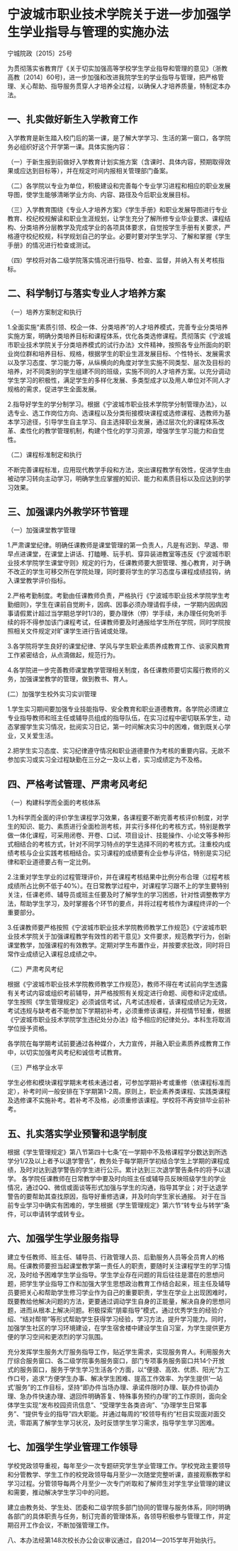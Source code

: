 # 宁波城市职业技术学院关于进一步加强学生学业指导与管理的实施办法

宁城院政〔2015〕25号

为贯彻落实省教育厅《关于切实加强高等学校学生学业指导和管理的意见》（浙教高教〔2014〕60号)，进一步加强和改进我院学生的学业指导与管理，把严格管理、关心帮助、指导服务贯穿人才培养全过程，以确保人才培养质量，特制定本办法。

## 一、扎实做好新生入学教育工作

入学教育是新生踏入校门后的第一课，是了解大学学习、生活的第一窗口，各学院务必组织好这个开学第一课。具体实施内容：

（一）于新生报到前做好入学教育计划实施方案（含课时、具体内容，预期取得效果或应达到目标等），并在规定时间内报相关管理部门备案。

（二）各学院以专业为单位，积极建设和完善每个专业学习进程和相应的职业发展导图，使学生能够清晰学业方向、内容、路径及今后职业发展目标。

（三）入学教育围绕《专业人才培养方案》《学生手册》和职业发展导图进行专业教育、校纪校规解读和职业生涯规划，让学生充分了解所修专业毕业要求、课程结构、分类培养分层教学及完成学业的各项具体要求，自觉按学生手册有关要求，严格遵守校纪校规，科学规划自己的学业。必要时要对学生学习、了解和掌握《学生手册》的情况进行检查或测试。

（四）学校将对各二级学院落实情况进行指导、检查、监督，并纳入有关考核指标。

## 二、科学制订与落实专业人才培养方案

（一）培养方案制定和执行

1.全面实施“素质引领、校企一体、分类培养”的人才培养模式，完善专业分类培养实施方案，明确分类培养目标和课程体系，优化各类选修课程。贯彻落实《宁波城市职业技术学院关于分类培养模式的试行办法》文件精神，按照各专业所面向的职业岗位群和培养目标、规格，根据学生的职业生涯发展目标、个性特长、发展需求以及学习态度、学习能力等，从纵横向的角度对学生实施不同类型、层次及目标的培养，对不同类别的学生组建不同的班级，实施不同的人才培养方案。以充分调动学生学习的积极性，满足学生的多样化发展、多类型成才以及用人单位对不同人才规格的需求，促进学生全面发展。

2.指导好学生的学分制学习。根据《宁波城市职业技术学院学分制管理办法》，以选专业、选工作岗位方向、选课程以及分类衔接模块课程或选修课程、选教师为基本学习途径，引导学生自主学习、自主选择职业发展，通过层次化的课程体系改革、柔性化的教学管理机制，构建个性化的学习资源，增强学生学习能力和自觉性。

（二）课程标准制定和执行

不断完善课程标准，应用现代教学手段和方法，突出课程教学有效性，促进学生由被动学习转向主动学习，明确学生应掌握的知识、能力和素质目标以及应达到的学习效果。

## 三、加强课内外教学环节管理

（一）加强课堂教学管理

1.严肃课堂纪律。明确任课教师是课堂管理的第一负责人，凡是有迟到、早退、带早点进课堂，在课堂上讲话、打瞌睡、玩手机、穿异装进教室等违反《宁波城市职业技术学院学生课堂守则》规定的行为，任课教师要大胆管理、推心教育，对于确不改正的学生可移交所在学院处理，同时要将学生的学习态度与课程成绩挂钩，纳入课堂教学评价指标。

2.严格考勤制度。考勤由任课教师负责，严格执行《宁波城市职业技术学院学生考勤细则》，学生在课前自觉刷卡，因病、因事必须办理请假手续，一学期内因病因事请假累计超过当学期总学时1/3的，要办理休（停）学手续，未办理任何免听手续的将不得参加该门课程考试，任课教师要及时通报给学生所在学院，同时学院按照相关文件规定对旷课学生进行告诫或处理。

3.各学院将学生良好的课堂纪律、学风与学生职业素质养成教育工作、谈家风教育工作紧密结合，从点滴做起，规范行为。

4.各学院进一步完善教师课堂教学管理相关制度，各任课教师要切实履行教师的义务，加强课堂教学的管理，做到教书、育人。

(二）加强学生校外实习实训管理

1.学生实习期间要加强专业技能指导、安全教育和职业道德教育。各学院必须建立专业指导教师和班主任或辅导员组成的指导队伍，在实习过程中密切联系学生，动态掌握学生实习情况，批阅实习日记，第一时间解决实习中的困难，做到既关心学业，又关爱生活。

2.把学生实习态度、实习纪律遵守情况和职业道德要作为考核的重要内容。无故不参加实习或实习全过程缺勤在三分之一及以上者，实习成绩定为不及格。

## 四、严格考试管理、严肃考风考纪

（一）构建科学而全面的考核体系

1.为科学而全面的评价学生课程学习效果，各课程要不断完善考核评价制度，对学生的知识、能力、素质进行全面检测考核，并实行多样化的考核方式，特别是教学做一体化课程，可采用闭卷、开卷、口试、项目设计、技能操作、小论文等多种形式相结合的考核方式，针对不同学习特点的学生选择不同的考核方式。注重校内成绩考核与企业实践考核相结合。实习课程的成绩要有企业参与评估，特别是实习纪律和职业道德要占有一定比例。

2.注重对学生学业的过程管理评价，并在课程考核结果中比例分布合理（过程考核成绩所占比例不低于40%）。在日常教学过程中，对课程学习跟不上的学生要特别关注，任课老师、辅导员或班主任要及时了解学生的学习困惑，针对性调整教学方法，帮助学生学习，及时掌握各个环节的要点，并将过程考核作为课程终评的一个重要部分。

3.任课教师要严格按照《宁波城市职业技术学院教师教学工作规范》《宁波城市职业技术学院关于加强课程教学有效性的若干意见》文件要求，规范教学行为，创新课堂教学，加强课程的有效教学。定期对学生布置作业，并按要求批改，同时将日常作业成绩记入课程总成绩之中。

（二）严肃考风考纪

根据《宁波城市职业技术学院教师教学工作规范》，教师不得在考试前向学生透露有关考试内容或组织考前辅导，并严格按照有关规定进行命题、阅卷和评定成绩。学生按照《学生管理规定》必须诚信考试，凡考试违规者，该课程成绩记为无效，考试违规与缺考者不能参加下学期初补考，必须重修该课程，并视情节轻重，根据《宁波城市职业技术学院学生违纪处分办法》给予相应的纪律处分。本科生将取消学位授予资格。

各学院在每学期考试前要通过各种媒介，大力宣传，并融入职业素质养成教育工作中，以切实加强考风考纪和诚信考试教育。

（三）严格学业水平

学生必修和模块课程学期末考核未通过者，可参加学期补考或重修（依课程标准而定），补考时间一般安排在下学期第1-2周。原则上，职业素养类课程、实践类课程及选修课不实施补考。若补考不及格，必须重修该课程。学校将不再安排毕业前补考。

## 五、扎实落实学业预警和退学制度

根据《学生管理规定》第八节第四十七条“在一学期中不及格课程学分数达到所选学分1/2及以上者予以退学警告”，教务处于每学期开学初结合学生上学期的课程成绩，及时对达到退学警告的学生进行公示。累计达到三次退学警告条件的将予以退学。
各学院任课教师在日常教学中要及时向班主任或辅导员反映班级学生的学业情况，通过QQ、微信或面谈等形式加强与学生的沟通，指导其学业；对于达退学警告的要帮助其查找原因，指导好重修选课，并及时向学生家长通报。
对于在当前专业学习中确实有困难的，学生根据《学生管理规定》第六节“转专业与转学”条件，可以申请转学或转专业。

## 六、加强学生学业服务指导

建立专任教师、班主任、辅导员、行政管理人员、后勤服务人员等全员育人的格局。任课教师要担当起课堂教学第一责任人的职责，要随时关注课程学生的学习情况，及时给予困难学生学业指导。学生学业存在问题的背后往往是潜在的思想问题，把学生学业指导工作和加强大学生思想政治教育工作结合起来，班主任及辅导员要把关心和帮助学生修习学业作为自己的重要职责，学生在学业上出现困难时，既要教给他解决问题的方法，更要通过调动学生自身的正能量，解决自身的思想问题，进而从根本上解决问题。积极探索“朋辈指导”模式，通过优秀学生的经验介绍、“结对帮带”等形式帮助学生获得学习经验，学习方法，提升学习能力。同时，加强学生社区的学习环境建设，在学生宿舍楼中建设学生自习室，为学生提供更方便的学习空间和更浓烈的学习氛围。

充分发挥学生服务大厅服务指导工作，贴近学生需求，实现服务育人。利用服务大厅综合服务窗口、各二级学院事务服务窗口，部门专项事务服务窗口共14个开放式的服务窗口，服务于学生学习生活各个方面，以“便捷、高效、优质、阳光”为工作口号，追求“方便学生办事、解决学生困难、提高工作效率、为学生提供‘一站式’服务”的工作目标，坚持“即办件当场办理、承诺件限时办理、联办件协调办理、急办件快速办理、退回件明确答复、特殊事务预约办理”的工作原则，面向全体学生实现“发布校园资讯信息”、“受理学生各类咨询”、“办理学生日常事务”、“提供专业的指导”四大职能。并通过每周的“校领导有约”栏目实现面对面交流，零距离了解学生学习状况，及时反馈学生学习需求，指导学生学习困难。

## 七、加强学生学业管理工作领导

学校党政领导重视，每年至少一次专题研究学生学业管理工作。学校党政主要领导和分管教学、学生工作的校党政领导每月至少一次随堂完整听课，直接观察教学和学习过程。分管领导每两个月至少一次专门听取和了解师生对学生学业管理的建议和需要，推动解决学生学习中的问题。

建立由教务处、学生处、团委和二级学院多部门协同的管理与服务体系，同时明确各部门的具体职责与任务，制订完善的管理体系，各领导积极参与管理工作，并定期召开工作会议，不断加强管理工作。

八、本办法经第148次校长办公会议审议通过，自2014—2015学年开始执行。
